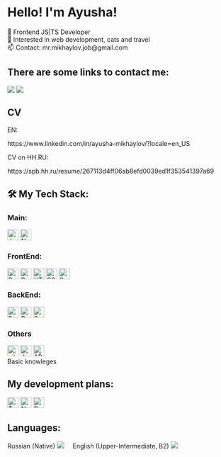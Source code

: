 # Hello! I'm Ayusha!
<div>
<p>
👾 Frontend JS|TS Developer<br>
<!--   OPEN TO WORK<br> -->
👀 Interested in web development, cats and travel<br>
📫 Contact: mr.mikhaylov.job@gmail.com<br>
</p>
  
## There are some links to contact me:
  
<a name="telegram" href="https://t.me/tsepakme"><img src="https://img.icons8.com/color/48/000000/telegram-app--v3.png"/></a>
<a name="gmail" href="mailto:mr.mikhaylov.job@gmail.com"> <img src="https://img.icons8.com/color/48/000000/gmail-new.png"/></a><br>
   
   ## CV 
   <span>EN:</span>
   <a name="cv" href="https://www.canva.com/"/></a><br>
   <p>https://www.linkedin.com/in/ayusha-mikhaylov/?locale=en_US</p>
    <span>CV on HH.RU:</span>
   <a name="cv" href="https://spb.hh.ru/resume/267113d4ff06ab8efd0039ed1f353541397a69"/></a><br>
   <p>https://spb.hh.ru/resume/267113d4ff06ab8efd0039ed1f353541397a69</p>
</div>

## 🛠 My Tech Stack:

<h3>Main:</h3>

<a name="learning-now"></a>
<img src="https://img.shields.io/badge/JavaScript-282C34?logo=javascript&logoColor=F7DF1E" alt="JavaScript logo" title="JavaScript" height="25" />
<img src="https://img.shields.io/badge/Node.js-282C34?logo=node.js&logoColor=339933" alt="Node.js logo" title="Node.js" height="25" />
<h3>FrontEnd:</h3>

<a name="learning-now"></a>
<img src="https://img.shields.io/badge/React-282C34?logo=react&logoColor=61DAFB" alt="React Native logo" title="React" height="25" />
<img src="https://img.shields.io/badge/Redux(Thunk/Saga)-282C34?logo=redux&logoColor=764ABC" alt="Redux logo" title="Redux" height="25" />
<img src="https://img.shields.io/badge/HTML5-282C34?logo=html5&logoColor=E34F26" alt="HTML5 logo" title="HTML5" height="25" />
<img src="https://img.shields.io/badge/CSS3-282C34?logo=css3&logoColor=1572B6" alt="CSS3 logo" title="CSS3" height="25" />
<img src="https://img.shields.io/badge/Sass-282C34?logo=sass&logoColor=CC6699" alt="Sass logo" title="Sass" height="25" />
<h3>BackEnd:</h3>

<a name="learning-now"></a>
<img src="https://img.shields.io/badge/Express-282C34?logo=express&logoColor=FFFFFF" alt="Express.js logo" title="Express.js" height="25" />
<img src="https://img.shields.io/badge/PostgreSQL-282C34?logo=postgresql&logoColor=E10098" alt="PostgreSQL logo" title="PostgreSQL" height="25" />
<img src="https://img.shields.io/badge/Sequelize-282C34?logo=sequelize&logoColor=E10098" alt="Sequelize logo" title="Sequelize" height="25" />
<h3>Others</h3>

<a name="learning-now"></a>
<img src="https://img.shields.io/badge/git-282C34?logo=git&logoColor=F05032" alt="git logo" title="git" height="25" />
<img src="https://img.shields.io/badge/Jest-282C34?logo=jest&logoColor=C21325" alt="Jest logo" title="Jest" height="25" />
<img src="https://img.shields.io/badge/API-282C34?logo=api&logoColor=E10098" alt="API logo" title="API" height="25" /><br>
<span>Basic knowleges</span>

## My development plans:

<a name="learning-now"></a>
<img src="https://img.shields.io/badge/TypeScript-282C34?logo=typescript&logoColor=3178C6" alt="TypeScript logo" title="TypeScript" height="25" />
<img src="https://img.shields.io/badge/Next.js-282C34?logo=next.js&logoColor=FFFFFF" alt="Next.js logo" title="Next.js" height="25" />
<img src="https://img.shields.io/badge/Docker-282C34?logo=docker&logoColor=E10098" alt="Docker logo" title="Docker" height="25" />&nbsp;&nbsp;

## Languages:

<span>Russian (Native) <img src="https://img.icons8.com/emoji/48/000000/russia-emoji.png"/></span>&nbsp;&nbsp;&nbsp;&nbsp;
<span>English (Upper-Intermediate, B2) <img src="https://img.icons8.com/emoji/48/000000/united-kingdom-emoji.png"/></span>

<!-- ## My cat

<a name="cat" href="cat"> <img src="./img/umka_photo.jpeg" width="450" height="390"/></a> -->
